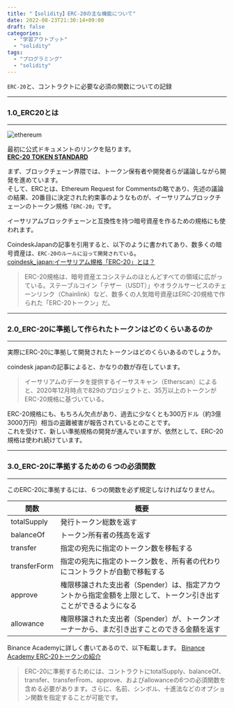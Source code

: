 ```yaml
---
title: "【solidity】ERC-20の主な機能について"
date: 2022-08-23T21:30:14+09:00
draft: false
categories:
  - "学習アウトプット"
  - "solidity"
tags:
  - "プログラミング"
  - "solidity"
---
```


`ERC-20`と、コントラクトに必要な必須の関数についての記録

<!--more-->
***

### 1.0_ERC20とは  

***
![ethereum](../../img/17_erc20.png)

最初に公式ドキュメントのリンクを貼ります。  
**[ERC-20 TOKEN STANDARD](https://ethereum.org/ja/developers/docs/standards/tokens/erc-20/)**

まず、ブロックチェーン界隈では、トークン保有者や開発者らが議論しながら開発を進めています。  
そして、ERCとは、Ethereum Request for Commentsの略であり、先述の議論の結果、20番目に決定された約束事のようなものが、イーサリアムブロックチェーンのトークン規格`「ERC-20」`です。  

イーサリアムブロックチェーンと互換性を持つ暗号資産を作るための規格にも使われます。

CoindeskJapanの記事を引用すると、以下のように書かれてあり、数多くの暗号資産は、`ERC-20のルールに沿って開発されている`。  
[coindesk_japan:イーサリアム規格「ERC-20」とは？](https://www.coindeskjapan.com/99070/)
>ERC-20規格は、暗号資産エコシステムのほとんどすべての領域に広がっている。ステーブルコイン「テザー（USDT）」やオラクルサービスのチェーンリンク（Chainlink）など、数多くの人気暗号資産はERC-20規格で作られた「ERC-20トークン」だ。


***

### 2.0_ERC-20に準拠して作られたトークンはどのくらいあるのか

***

実際にERC-20に準拠して開発されたトークンはどのくらいあるのでしょうか。

coindesk japanの記事によると、かなりの数が存在しています。
>イーサリアムのデータを提供するイーサスキャン（Etherscan）によると、2020年12月時点で829のプロジェクトと、35万以上のトークンがERC-20規格に基づいている。

ERC-20規格にも、もちろん欠点があり、過去に少なくとも300万ドル（約3億3000万円）相当の盗難被害が報告されているとのことです。  
これを受けて、新しい準拠規格の開発が進んでいますが、依然として、ERC-20規格は使われ続けています。  

***

### 3.0_ERC-20に準拠するための６つの必須関数

***

このERC-20に準拠するには、６つの関数を必ず規定しなければなりません。

|  関数 |  概要 |
| ---------| ----------- |
|  totalSupply      |  発行トークン総数を返す       |
|  balanceOf|  トークン所有者の残高を返す   |
|  transfer  |  指定の宛先に指定のトークン数を移転する   |
|  transferForm  |  指定の宛先に指定のトークン数を、所有者の代わりにコントラクトが自動で移転する   |
|  approve  |  権限移譲された支出者（Spender）は、指定アカウントから指定金額を上限として、トークン引き出すことができるようになる   |
|  allowance  |  権限移譲された支出者（Spender）が、トークンオーナーから、まだ引き出すことのできる金額を返す   |

Binance Academyに詳しく書いてあるので、以下転載します。
[Binance Academy ERC-20トークンの紹介](https://academy.binance.com/ja/articles/an-introduction-to-erc-20-tokens)
>ERC-20に準拠するためには、コントラクトにtotalSupply、balanceOf、transfer、transferFrom、approve、およびallowanceの6つの必須関数を含める必要があります。さらに、名前、シンボル、十進法などのオプション関数を指定することが可能です。
